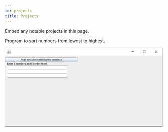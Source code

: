```yaml
---
id: projects
title: Projects
---
```


Embed any notable projects in this page.

Program to sort numbers from lowest to highest. 


![Screenshot](./assets/capture.png)
